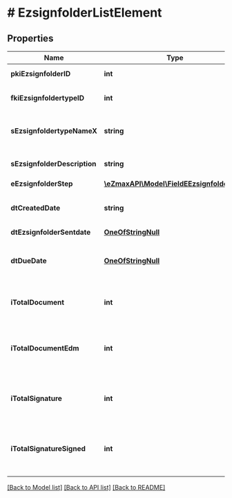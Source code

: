 # # EzsignfolderListElement

## Properties

Name | Type | Description | Notes
------------ | ------------- | ------------- | -------------
**pkiEzsignfolderID** | **int** | The unique ID of the Ezsignfolder |
**fkiEzsignfoldertypeID** | **int** | The unique ID of the Ezsignfoldertype. |
**sEzsignfoldertypeNameX** | **string** | The name of the Ezsignfoldertype in the language of the requester |
**sEzsignfolderDescription** | **string** | The description of the Ezsign Folder |
**eEzsignfolderStep** | [**\eZmaxAPI\Model\FieldEEzsignfolderStep**](FieldEEzsignfolderStep.md) |  |
**dtCreatedDate** | **string** | The date and time at which the object was created |
**dtEzsignfolderSentdate** | [**OneOfStringNull**](OneOfStringNull.md) |  |
**dtDueDate** | [**OneOfStringNull**](OneOfStringNull.md) | The date at which no more signature will be accepted on the folder |
**iTotalDocument** | **int** | The total number of Ezsigndocument in the folder |
**iTotalDocumentEdm** | **int** | The total number of Ezsigndocument in the folder that were saved in the edm system |
**iTotalSignature** | **int** | The total number of signature blocks in all Ezsigndocuments in the folder |
**iTotalSignatureSigned** | **int** | The total number of already signed signature blocks in all Ezsigndocuments in the folder |

[[Back to Model list]](../../README.md#models) [[Back to API list]](../../README.md#endpoints) [[Back to README]](../../README.md)
